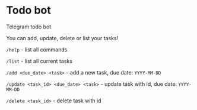 # Todo bot

Telegram todo bot

You can add, update, delete or list your tasks!

`/help` - list all commands

`/list` - list all current tasks

`/add <due_date> <task>` - add a new task, due date: `YYYY-MM-DD`

`/update <task_id> <due_date> <task>` - update task with id, due date: `YYYY-MM-DD`

`/delete <task_id>` - delete task with id
